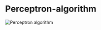 # Perceptron-algorithm

![Perceptron algorithm](https://user-images.githubusercontent.com/81757215/160061677-41f93bd3-ff51-4882-8628-503fa60cfe25.JPG)
